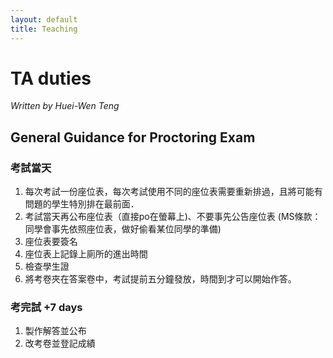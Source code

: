 ```yaml
--- 
layout: default 
title: Teaching
--- 
```


# TA duties

*Written by Huei-Wen Teng*

## General Guidance for Proctoring Exam 

### 考試當天 


1. 每次考試一份座位表，每次考試使用不同的座位表需要重新排過，且將可能有問題的學生特別排在最前面．
2. 考試當天再公布座位表（直接po在螢幕上)、不要事先公告座位表 (MS條款：同學會事先依照座位表，做好偷看某位同學的準備)
3. 座位表要簽名
4. 座位表上記錄上廁所的進出時間
5. 檢查學生證
6. 將考卷夾在答案卷中，考試提前五分鐘發放，時間到才可以開始作答。

### 考完試 +7 days 

1. 製作解答並公布
2. 改考卷並登記成績



